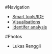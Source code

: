 #Navigation
- [Smart tools/IDE](sattose2009/smartide)
- [Visualisations](sattose2009/Visualisations)
- [Identifer analysis](sattose2009/identifiers.pdf)


#Photos

-  Lukas Renggli
